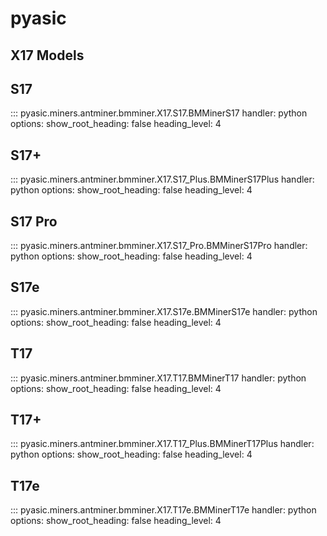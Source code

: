 # pyasic
## X17 Models

## S17

::: pyasic.miners.antminer.bmminer.X17.S17.BMMinerS17
    handler: python
    options:
        show_root_heading: false
        heading_level: 4

## S17+

::: pyasic.miners.antminer.bmminer.X17.S17_Plus.BMMinerS17Plus
    handler: python
    options:
        show_root_heading: false
        heading_level: 4

## S17 Pro

::: pyasic.miners.antminer.bmminer.X17.S17_Pro.BMMinerS17Pro
    handler: python
    options:
        show_root_heading: false
        heading_level: 4

## S17e

::: pyasic.miners.antminer.bmminer.X17.S17e.BMMinerS17e
    handler: python
    options:
        show_root_heading: false
        heading_level: 4

## T17

::: pyasic.miners.antminer.bmminer.X17.T17.BMMinerT17
    handler: python
    options:
        show_root_heading: false
        heading_level: 4

## T17+

::: pyasic.miners.antminer.bmminer.X17.T17_Plus.BMMinerT17Plus
    handler: python
    options:
        show_root_heading: false
        heading_level: 4


## T17e

::: pyasic.miners.antminer.bmminer.X17.T17e.BMMinerT17e
    handler: python
    options:
        show_root_heading: false
        heading_level: 4
